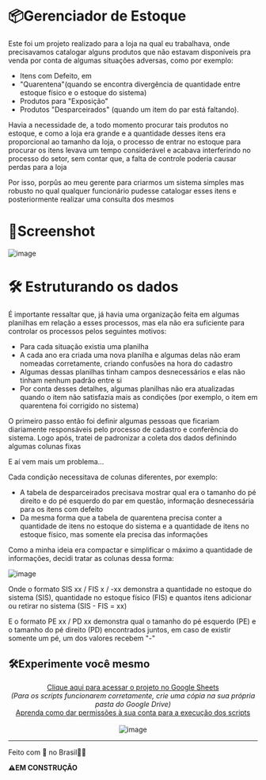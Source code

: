 # 📦Gerenciador de Estoque

Este foi um projeto realizado para a loja na qual eu trabalhava, onde precisavamos catalogar alguns produtos que não estavam disponíveis pra venda por conta de algumas situações adversas, como por exemplo: 

- Itens com Defeito, em
- "Quarentena"(quando se encontra divergência de quantidade entre estoque físico e o estoque do sistema)
- Produtos para "Exposição"
- Produtos "Desparceirados" (quando um item do par está faltando).

Havia a necessidade de, a todo momento procurar tais produtos no estoque, e como a loja era grande e a quantidade desses itens era proporcional ao tamanho da loja, o processo de entrar no estoque para procurar os itens levava um tempo considerável e acabava interferindo no processo do setor, sem contar que, a falta de controle poderia causar perdas para a loja

Por isso, porpûs ao meu gerente para criarmos um sistema simples mas robusto no qual qualquer funcionário pudesse catalogar esses itens e posteriormente realizar uma consulta dos mesmos

# 📸Screenshot
![image](https://github.com/gudaoliveira/NIKE_gerenciador_de_estoque/assets/20359615/52318e39-b54c-4f11-bbb1-757985d67bed)

# 🛠️ Estruturando os dados

É importante ressaltar que, já havia uma organização feita em algumas planilhas em relação a esses processos, mas ela não era suficiente para controlar os processos pelos seguintes motivos:

- Para cada situação existia uma planilha
- A cada ano era criada uma nova planilha e algumas delas não eram nomeadas corretamente, criando confusões na hora do cadastro
- Algumas dessas planilhas tinham campos desnecessários e elas não tinham nenhum padrão entre si
- Por conta desses detalhes, algumas planilhas não era atualizadas quando o item não satisfazia mais as condições (por exemplo, o item em quarentena foi corrigido no sistema)

O primeiro passo então foi definir algumas pessoas que ficariam diariamente responsáveis pelo processo de cadastro e conferência do sistema. Logo após, tratei de padronizar a coleta dos dados definindo algumas colunas fixas

E aí vem mais um problema...

Cada condição necessitava de colunas diferentes, por exemplo:

- A tabela de desparceirados precisava mostrar qual era o tamanho do pé direito e do pé esquerdo do par em questão, informação desnecessária para os itens com defeito
- Da mesma forma que a tabela de quarentena precisa conter a quantidade de itens no estoque do sistema e a quantidade de itens no estoque físico, mas somente ela precisa das informações

Como a minha ideia era compactar e simplificar o máximo a quantidade de informações, decidi tratar as colunas dessa forma:

![image](https://github.com/gudaoliveira/NIKE_gerenciador_de_estoque/assets/20359615/ee7387ad-4525-4d93-8b73-3847da7fa2df)

Onde o formato SIS xx / FIS x / -xx demonstra a quantidade no estoque do sistema (SIS), quantidade no estoque físico (FIS) e quantos itens adicionar ou retirar no sistema (SIS - FIS = xx)

E o formato PE xx / PD xx demonstra qual o tamanho do pé esquerdo (PE) e o tamanho do pé direito (PD) encontrados juntos, em caso de existir somente um pé, um dos valores recebem "-"


## 🛠️Experimente você mesmo
<div align="center">
  
[Clique aqui para acessar o projeto no Google Sheets](https://docs.google.com/spreadsheets/d/180YB38AWMHU1UvC-O69aQ4tuOOajVpKKj_f7VhdpTDM/edit?usp=sharing)
<br>
_(Para os scripts funcionarem corretamente, crie uma cópia na sua própria pasta do Google Drive)_
<br>
[Aprenda como dar permissões à sua conta para a execução dos scripts](https://github.com/gudaoliveira/apps_scripts_permissions)
<br><br>
![image](https://github.com/gudaoliveira/gerenciador-de-reposicao-de-calcados/assets/20359615/d41ce9c7-c406-4b07-a196-c7611faa3ec1)</div>

---

Feito com 💞 no Brasil💚💛

**⚠️EM CONSTRUÇÃO**


